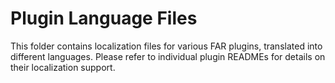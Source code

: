 # Plugin Language Files

This folder contains localization files for various FAR plugins, translated into different languages. Please refer to individual plugin READMEs for details on their localization support.